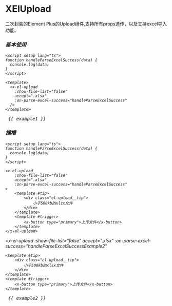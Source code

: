 # XElUpload

二次封装的Element Plus的Upload组件,支持所有props透传，以及支持excel导入功能。

<script setup lang="ts">
import { ref } from 'vue'

const example1 = ref()
const example2 = ref()

function handleParseExcelSuccessExample1(data) {
    example1.value = JSON.stringify(data, null, 2)
}

function handleParseExcelSuccessExample2(data) {
    example2.value = JSON.stringify(data, null, 2)
}
</script>

### <i i-logos-vue /> 基本使用

```vue
<script setup lang="ts">
function handleParseExcelSuccess(data) {
  console.log(data)
}
</script>

<template>
  <x-el-upload
    :show-file-list="false"
    accept=".xlsx"
    :on-parse-excel-success="handleParseExcelSuccess"
  />
</template>
```

<x-el-upload
:show-file-list="false"
accept=".xlsx"
:on-parse-excel-success="handleParseExcelSuccessExample1"
/>

<pre>
 {{ example1 }}
</pre>

### <i i-logos-vue /> 插槽

```vue
<script setup lang="ts">
function handleParseExcelSuccess(data) {
  console.log(data)
}
</script>

<x-el-upload
    :show-file-list="false"
    accept=".xlsx"
    :on-parse-excel-success="handleParseExcelSuccess"
>
    <template #tip>
        <div class="el-upload__tip">
            小于500kb的xlsx文件
        </div>
    </template>
    <template #trigger>
        <x-button type="primary">上传文件</x-button>
    </template>
</x-el-upload>
```

<x-el-upload
:show-file-list="false"
accept=".xlsx"
:on-parse-excel-success="handleParseExcelSuccessExample2"

>

    <template #tip>
        <div class="el-upload__tip">
            小于500kb的xlsx文件
        </div>
    </template>
    <template #trigger>
        <x-button type="primary">上传文件</x-button>
    </template>

</x-el-upload>

<pre>
 {{ example2 }}
</pre>
